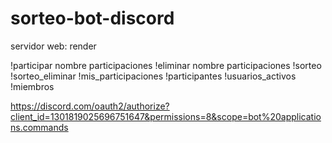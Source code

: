 # sorteo-bot-discord
servidor web: render

!participar nombre participaciones
!eliminar nombre participaciones
!sorteo
!sorteo_eliminar
!mis_participaciones
!participantes
!usuarios_activos
!miembros

https://discord.com/oauth2/authorize?client_id=1301819025696751647&permissions=8&scope=bot%20applications.commands

